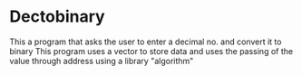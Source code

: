 # Dectobinary
This a program that asks the user to enter a decimal no. and convert it to binary
This program uses a vector to store data and uses the passing of the value through address using a library "algorithm" 
